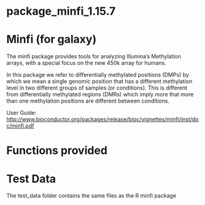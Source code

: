 # package_minfi_1.15.7

Minfi (for galaxy)
====

The minfi package provides tools for analyzing Illumina’s Methylation arrays, with a special
focus on the new 450k array for humans.

In this package we refer to differentially methylated positions (DMPs) by which we mean
a single genomic position that has a different methylation level in two different groups of
samples (or conditions). This is different from differentially methylated regions (DMRs)
which imply more that more than one methylation positions are different between conditions.

User Guide: http://www.bioconductor.org/packages/release/bioc/vignettes/minfi/inst/doc/minfi.pdf


Functions provided
===


Test Data
====

The test_data folder contains the same files as the R minfi package